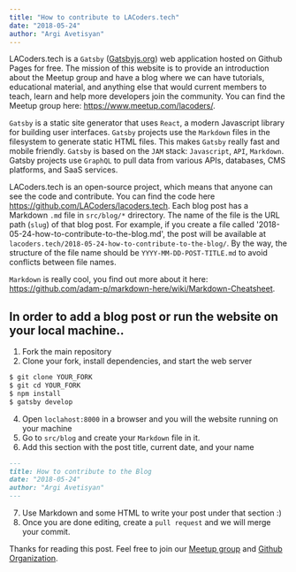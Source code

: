 ```yaml
---
title: "How to contribute to LACoders.tech"
date: "2018-05-24"
author: "Argi Avetisyan"
---
```


LACoders.tech is a `Gatsby` (<a href="https://www.gatsbyjs.org/" target="_blank">Gatsbyjs.org</a>) web application hosted on Github Pages for free. The mission of this website is to provide an introduction about the Meetup group and have a blog where we can have tutorials, educational material, and anything else that would current members to teach, learn and help more developers join the community. You can find the Meetup group here: <a href="https://www.meetup.com/lacoders/" target="_blank">https://www.meetup.com/lacoders/</a>.

`Gatsby` is a static site generator that uses `React`, a modern Javascript library for building user interfaces. `Gatsby` projects use the `Markdown` files in the filesystem to generate static HTML files. This makes `Gatsby` really fast and mobile friendly. `Gatsby` is based on the `JAM` stack: `Javascript`, `API`, `Markdown`. Gatsby projects use `GraphQL` to pull data from various APIs, databases, CMS platforms, and SaaS services.

LACoders.tech is an open-source project, which means that anyone can see the code and contribute. You can find the code here <a href="https://github.com/LACoders/lacoders.tech" target="_blank">https://github.com/LACoders/lacoders.tech<a/>. Each blog post has a Markdown `.md` file in `src/blog/*` drirectory. The name of the file is the URL path (`slug`) of that blog post. For example, if you create a file called '2018-05-24-how-to-contribute-to-the-blog.md', the post will be available at `lacoders.tech/2018-05-24-how-to-contribute-to-the-blog/`. By the way, the structure of the file name should be `YYYY-MM-DD-POST-TITLE.md` to avoid conflicts between file names.

`Markdown` is really cool, you find out more about it here: <a href="https://github.com/adam-p/markdown-here/wiki/Markdown-Cheatsheet" target="_blank">https://github.com/adam-p/markdown-here/wiki/Markdown-Cheatsheet</a>.

## In order to add a blog post or run the website on your local machine..

1. Fork the main repository
2. Clone your fork, install dependencies, and start the web server
```bash
$ git clone YOUR_FORK
$ git cd YOUR_FORK
$ npm install
$ gatsby develop
```
4. Open `loclahost:8000` in a browser and you will the website running on your machine
5. Go to `src/blog` and create your `Markdown` file in it.
6. Add this section with the post title, current date, and your name
```markdown
---
title: How to contribute to the Blog
date: "2018-05-24"
author: "Argi Avetisyan"
---
```
7. Use Markdown and some HTML to write your post under that section :)
8. Once you are done editing, create a `pull request` and we will merge your commit.

Thanks for reading this post. Feel free to join our <a href="https://www.meetup.com/lacoders/" target="_blank">Meetup group</a> and <a href="https://github.com/LACoders" target="_blank">Github Organization</a>.

